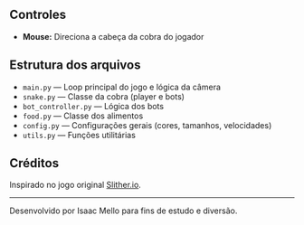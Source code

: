 ﻿## Controles

- **Mouse:** Direciona a cabeça da cobra do jogador

## Estrutura dos arquivos

- `main.py` — Loop principal do jogo e lógica da câmera
- `snake.py` — Classe da cobra (player e bots)
- `bot_controller.py` — Lógica dos bots
- `food.py` — Classe dos alimentos
- `config.py` — Configurações gerais (cores, tamanhos, velocidades)
- `utils.py` — Funções utilitárias

## Créditos

Inspirado no jogo original [Slither.io](https://slither.io/).

---

Desenvolvido por Isaac Mello para fins de estudo e diversão.